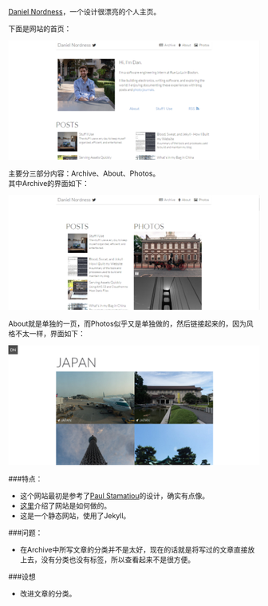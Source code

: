 [Daniel Nordness](http://nordness.net/)，一个设计很漂亮的个人主页。

下面是网站的首页：

![](/pic/7-1.png)

主要分三部分内容：Archive、About、Photos。  
其中Archive的界面如下：

![](/pic/7-2.png)

About就是单独的一页，而Photos似乎又是单独做的，然后链接起来的，因为风格不太一样，界面如下：

![](/pic/7-3.png)

###特点：

- 这个网站最初是参考了[Paul Stamatiou](http://paulstamatiou.com/)的设计，确实有点像。
- [这里](http://nordness.net/posts/how-I-made-this-site)介绍了网站是如何做的。
- 这是一个静态网站，使用了Jekyll。

###问题：

- 在Archive中所写文章的分类并不是太好，现在的话就是将写过的文章直接放上去，没有分类也没有标签，所以查看起来不是很方便。

###设想

- 改进文章的分类。